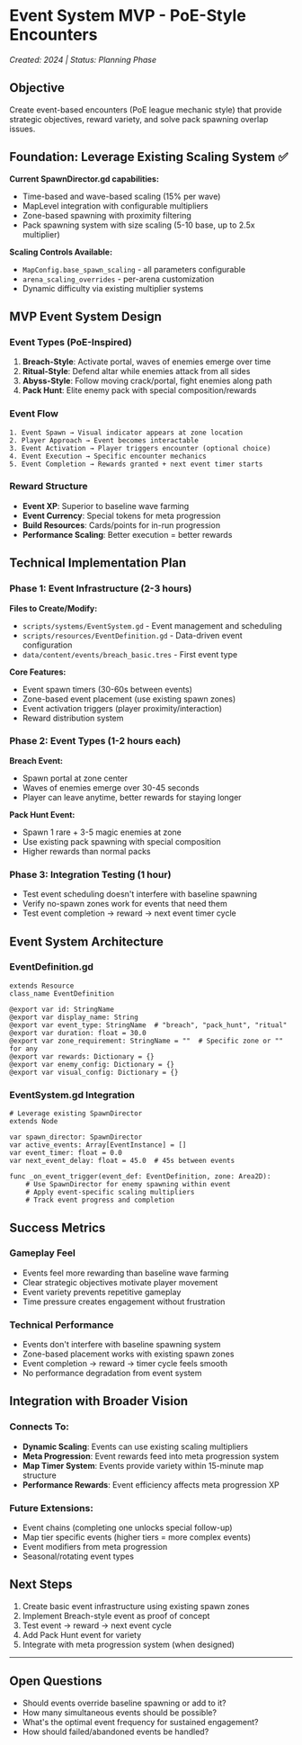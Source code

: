 # Event System MVP - PoE-Style Encounters
*Created: 2024 | Status: Planning Phase*

## Objective
Create event-based encounters (PoE league mechanic style) that provide strategic objectives, reward variety, and solve pack spawning overlap issues.

## Foundation: Leverage Existing Scaling System ✅

**Current SpawnDirector.gd capabilities:**
- Time-based and wave-based scaling (15% per wave)
- MapLevel integration with configurable multipliers
- Zone-based spawning with proximity filtering
- Pack spawning system with size scaling (5-10 base, up to 2.5x multiplier)

**Scaling Controls Available:**
- `MapConfig.base_spawn_scaling` - all parameters configurable
- `arena_scaling_overrides` - per-arena customization
- Dynamic difficulty via existing multiplier systems

## MVP Event System Design

### Event Types (PoE-Inspired)
1. **Breach-Style**: Activate portal, waves of enemies emerge over time
2. **Ritual-Style**: Defend altar while enemies attack from all sides
3. **Abyss-Style**: Follow moving crack/portal, fight enemies along path
4. **Pack Hunt**: Elite enemy pack with special composition/rewards

### Event Flow
```
1. Event Spawn → Visual indicator appears at zone location
2. Player Approach → Event becomes interactable
3. Event Activation → Player triggers encounter (optional choice)
4. Event Execution → Specific encounter mechanics
5. Event Completion → Rewards granted + next event timer starts
```

### Reward Structure
- **Event XP**: Superior to baseline wave farming
- **Event Currency**: Special tokens for meta progression
- **Build Resources**: Cards/points for in-run progression
- **Performance Scaling**: Better execution = better rewards

## Technical Implementation Plan

### Phase 1: Event Infrastructure (2-3 hours)
**Files to Create/Modify:**
- `scripts/systems/EventSystem.gd` - Event management and scheduling
- `scripts/resources/EventDefinition.gd` - Data-driven event configuration
- `data/content/events/breach_basic.tres` - First event type

**Core Features:**
- Event spawn timers (30-60s between events)
- Zone-based event placement (use existing spawn zones)
- Event activation triggers (player proximity/interaction)
- Reward distribution system

### Phase 2: Event Types (1-2 hours each)
**Breach Event:**
- Spawn portal at zone center
- Waves of enemies emerge over 30-45 seconds
- Player can leave anytime, better rewards for staying longer

**Pack Hunt Event:**
- Spawn 1 rare + 3-5 magic enemies at zone
- Use existing pack spawning with special composition
- Higher rewards than normal packs

### Phase 3: Integration Testing (1 hour)
- Test event scheduling doesn't interfere with baseline spawning
- Verify no-spawn zones work for events that need them
- Test event completion → reward → next event timer cycle

## Event System Architecture

### EventDefinition.gd
```gdscript
extends Resource
class_name EventDefinition

@export var id: StringName
@export var display_name: String
@export var event_type: StringName  # "breach", "pack_hunt", "ritual"
@export var duration: float = 30.0
@export var zone_requirement: StringName = ""  # Specific zone or "" for any
@export var rewards: Dictionary = {}
@export var enemy_config: Dictionary = {}
@export var visual_config: Dictionary = {}
```

### EventSystem.gd Integration
```gdscript
# Leverage existing SpawnDirector
extends Node

var spawn_director: SpawnDirector
var active_events: Array[EventInstance] = []
var event_timer: float = 0.0
var next_event_delay: float = 45.0  # 45s between events

func _on_event_trigger(event_def: EventDefinition, zone: Area2D):
    # Use SpawnDirector for enemy spawning within event
    # Apply event-specific scaling multipliers
    # Track event progress and completion
```

## Success Metrics

### Gameplay Feel
- Events feel more rewarding than baseline wave farming
- Clear strategic objectives motivate player movement
- Event variety prevents repetitive gameplay
- Time pressure creates engagement without frustration

### Technical Performance
- Events don't interfere with baseline spawning system
- Zone-based placement works with existing spawn zones
- Event completion → reward → timer cycle feels smooth
- No performance degradation from event system

## Integration with Broader Vision

### Connects To:
- **Dynamic Scaling**: Events can use existing scaling multipliers
- **Meta Progression**: Event rewards feed into meta progression system
- **Map Timer System**: Events provide variety within 15-minute map structure
- **Performance Rewards**: Event efficiency affects meta progression XP

### Future Extensions:
- Event chains (completing one unlocks special follow-up)
- Map tier specific events (higher tiers = more complex events)
- Event modifiers from meta progression
- Seasonal/rotating event types

## Next Steps
1. Create basic event infrastructure using existing spawn zones
2. Implement Breach-style event as proof of concept
3. Test event → reward → next event cycle
4. Add Pack Hunt event for variety
5. Integrate with meta progression system (when designed)

---

## Open Questions
- Should events override baseline spawning or add to it?
- How many simultaneous events should be possible?
- What's the optimal event frequency for sustained engagement?
- How should failed/abandoned events be handled?